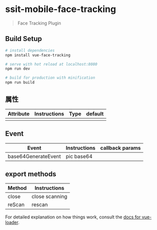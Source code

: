 # ssit-mobile-face-tracking

> Face Tracking Plugin

## Build Setup

``` bash
# install dependencies
npm install vue-face-tracking

# serve with hot reload at localhost:8080
npm run dev

# build for production with minification
npm run build
```
## 属性

| Attribute | Instructions | Type | default |
| ---- | ---- | ---- | ------ |
|      |      |      |        |

## Event

| Event                | Instructions                         | callback params |
| ------------------- | ---------------------------- | -------- |
| base64GenerateEvent | pic base64 |          |

## export methods

| Method | Instructions     |
| ------ | -------- |
| close  | close scanning |
| reScan | rescan |



For detailed explanation on how things work, consult the [docs for vue-loader](http://vuejs.github.io/vue-loader).
